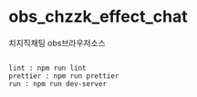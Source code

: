 # obs_chzzk_effect_chat

치지직채팅 obs브라우저소스

```

lint : npm run lint
prettier : npm run prettier
run : npm run dev-server

```
